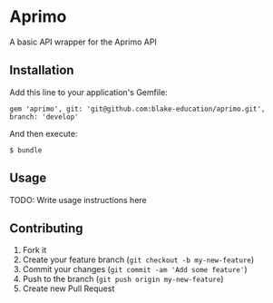 # Aprimo

A basic API wrapper for the Aprimo API

## Installation

Add this line to your application's Gemfile:

    gem 'aprimo', git: 'git@github.com:blake-education/aprimo.git', branch: 'develop'

And then execute:

    $ bundle

## Usage

TODO: Write usage instructions here

## Contributing

1. Fork it
2. Create your feature branch (`git checkout -b my-new-feature`)
3. Commit your changes (`git commit -am 'Add some feature'`)
4. Push to the branch (`git push origin my-new-feature`)
5. Create new Pull Request
